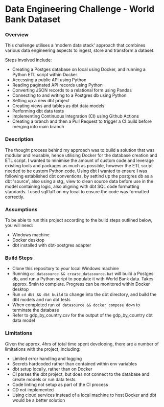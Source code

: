 # Data Engineering Challenge - World Bank Dataset

### Overview
This challenge utilises a 'modern data stack' approach that combines various data engineering aspects to ingest, store and transform a dataset.

Steps involved include:
* Creating a Postges database on local using Docker, and running a Python ETL script within Docker
* Accessing a public API using Python
* Reading paginated API records using Python
* Converting JSON records to a relational form using Pandas
* Connecting to and writing to a Postgres db using Python
* Setting up a new dbt project
* Creating views and tables as dbt data models
* Performing dbt data tests
* Implementing Continuous Integration (CI) using Github Actions
* Creating a branch and then a Pull Request to trigger a CI build before merging into main branch

### Description
The thought process behind my approach was to build a solution that was modular and reusable, hence utilising Docker for the database creation and ETL script. I wanted to minimise the amount of custom code and leverage existing tools and packages as much as possible, however the ETL script needed to be custom Python code. Using dbt I wanted to ensure I was following established dbt conventions, by settind up the postgres db as a dbt 'source', also using a stg_ view to clean source data before use in the model containing logic, also aligning with dbt SQL code formatting standards. I used sqlfluff on my local to ensure the code was formatted correctly.

### Assumptions
To be able to run this project according to the build steps outlined below, you will need:
* Windows machine
* Docker desktop
* dbt installed with dbt-postgres adapter

### Build Steps
* Clone this repository to your local Windows machine
* Running `cd datasource && create_datasource.bat` will build a Postges db, and run a Python script to populate it with World Bank data. Takes approx. 5min to complete. Progress can be monitored within Docker desktop
* Run `cd dbt && dbt build` to change into the dbt directory, and build the dbt models and run dbt tests
* When completed run `cd datasource && docker compose down` to terminate the database
* Refer to gdp_by_country.csv for the output of the gdp_by_country dbt data model

### Limitations
Given the approx. 4hrs of total time spent developing, there are a number of limitations with the project, including:
* Limited error handling and logging
* Secrets hardcoded rather than contained within env variables
* dbt setup locally, rather than on Docker
* CI parses the dbt project, but does not connect to the database and create models or run data tests
* Code linting not setup as part of the CI process 
* CD not implemented
* Using cloud services instead of a local machine to host Docker and dbt would be a better solution
